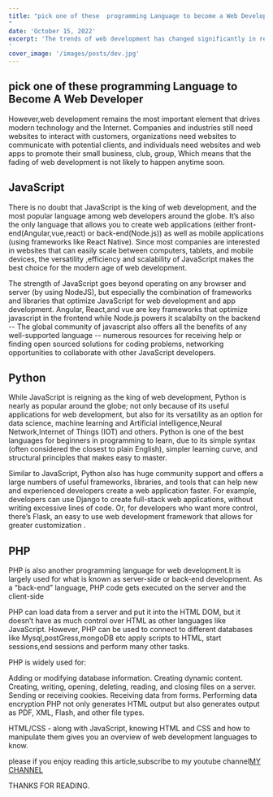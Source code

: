 ```yaml
---
title: "pick one of these  programming Language to become a Web Developer
"
date: 'October 15, 2022'
excerpt: 'The trends of web development has changed significantly in recent years especially  in the development of android application which involves the use of the react native language  from a javascript framework called React which has helped many web developers transition into app development easily. 
'
cover_image: '/images/posts/dev.jpg'
---
```



## pick one of these  programming Language to Become A Web Developer

However,web development remains the most important element that drives modern technology and the Internet. Companies and industries still need websites to interact with customers, organizations need websites to communicate with potential clients, and individuals need websites and web apps to promote their small business, club, group, Which means that the fading of web development is not likely to happen anytime soon.

## JavaScript

There is no doubt that JavaScript is the king of web development, and the most popular language among web developers around the globe. It’s also the only language that allows you to create web applications (either front-end(Angular,vue,react) or back-end(Node.js)) as well as mobile applications (using frameworks like React Native). Since most companies are interested in websites that can easily scale between computers, tablets, and mobile devices, the versatility ,efficiency and scalability of JavaScript makes the best choice for the modern age of web development.

The strength of JavaScript goes beyond operating on any browser and server (by using NodeJS), but especially the combination of frameworks and libraries that optimize JavaScript for web development and app development. Angular, React,and vue are key frameworks that optimize javascript in the frontend while Node.js powers it scalabilty on the backend -- The global community of javascript also offers all the benefits of any well-supported language -- numerous resources for receiving help or finding open sourced solutions for coding problems, networking opportunities to collaborate with other JavaScript developers.

## Python

While JavaScript is reigning as the king of web development, Python is nearly as popular around the globe; not only because of its useful applications for web development, but also for its versatility as an option for data science, machine learning and Artificial intelligence,Neural Network,Internet of Things (IOT) and others. Python is one of the best languages for beginners in programming to learn, due to its simple syntax (often considered the closest to plain English), simpler learning curve, and structural principles that makes easy to master.

Similar to JavaScript, Python also has huge community support and offers a large numbers of useful frameworks, libraries, and tools that can help new and experienced developers create a web application faster. For example, developers can use Django to create full-stack web applications, without writing excessive lines of code. Or, for developers who want more control, there’s Flask, an easy to use web development framework that allows for greater customization .

## PHP

PHP is also another programming language for web development.It is largely used for what is known as server-side or back-end development. As a “back-end” language, PHP code gets executed on the server and the client-side

PHP can load data from a server and put it into the HTML DOM, but it doesn’t have as much control over HTML as other languages like JavaScript. However, PHP can be used to connect to different databases like Mysql,postGress,mongoDB etc apply scripts to HTML, start sessions,end sessions and perform many other tasks.

PHP is widely used for:

Adding or modifying database information.
Creating dynamic content.
Creating, writing, opening, deleting, reading, and closing files on a server.
Sending or receiving cookies.
Receiving data from forms.
Performing data encryption
PHP not only generates HTML output but also generates output as PDF, XML, Flash, and other file types.

HTML/CSS - along with JavaScript, knowing HTML and CSS and how to manipulate them gives you an overview of web development languages to know.

<P>please if you enjoy reading  this article,subscribe to my youtube channel<a href="https://www.youtube.com/channel/UCJQmbtiMOaWro6ZCstnkhkg">MY CHANNEL</a></P>
<p>THANKS FOR READING.</p>

